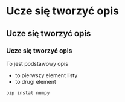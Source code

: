 # **Ucze się tworzyć opis**
## **Ucze się tworzyć opis**
### **Ucze się tworzyć opis**
To jest podstawowy opis

- to pierwszy element listy
- to drugi element

```shell
pip instal numpy
```